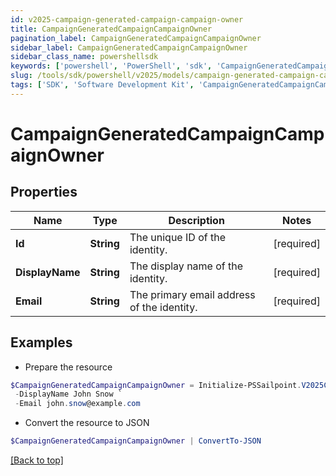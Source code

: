 ```yaml
---
id: v2025-campaign-generated-campaign-campaign-owner
title: CampaignGeneratedCampaignCampaignOwner
pagination_label: CampaignGeneratedCampaignCampaignOwner
sidebar_label: CampaignGeneratedCampaignCampaignOwner
sidebar_class_name: powershellsdk
keywords: ['powershell', 'PowerShell', 'sdk', 'CampaignGeneratedCampaignCampaignOwner', 'V2025CampaignGeneratedCampaignCampaignOwner'] 
slug: /tools/sdk/powershell/v2025/models/campaign-generated-campaign-campaign-owner
tags: ['SDK', 'Software Development Kit', 'CampaignGeneratedCampaignCampaignOwner', 'V2025CampaignGeneratedCampaignCampaignOwner']
---
```



# CampaignGeneratedCampaignCampaignOwner

## Properties

Name | Type | Description | Notes
------------ | ------------- | ------------- | -------------
**Id** | **String** | The unique ID of the identity. | [required]
**DisplayName** | **String** | The display name of the identity. | [required]
**Email** | **String** | The primary email address of the identity. | [required]

## Examples

- Prepare the resource
```powershell
$CampaignGeneratedCampaignCampaignOwner = Initialize-PSSailpoint.V2025CampaignGeneratedCampaignCampaignOwner  -Id 37f080867702c1910177031320c40n27 `
 -DisplayName John Snow `
 -Email john.snow@example.com
```

- Convert the resource to JSON
```powershell
$CampaignGeneratedCampaignCampaignOwner | ConvertTo-JSON
```


[[Back to top]](#) 

